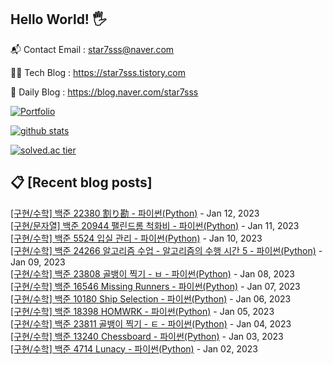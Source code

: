 ## Hello World! 🖐

📬 Contact Email : star7sss@naver.com

👨‍💻 Tech Blog : https://star7sss.tistory.com

🤪 Daily Blog : https://blog.naver.com/star7sss

[![Portfolio](https://img.shields.io/badge/Portfolio-%23000000.svg?style=for-the-badge&logo=firefox&logoColor=#FF7139)](https://fern-way-13f.notion.site/Jang-Thang-3b7b327981a2456c8ee5952eadb848b9)

[![github stats](https://github-readme-stats.vercel.app/api?username=jangThang&show_icons=true&hide_border=False)](https://star7sss.tistory.com)

[![solved.ac tier](http://mazassumnida.wtf/api/v2/generate_badge?boj=star7sss)](https://solved.ac/star7sss)

## 📋 [Recent blog posts]
[[구현/수학] 백준 22380 割り勘 - 파이썬(Python)](https://star7sss.tistory.com/662) - Jan 12, 2023<br>
[[구현/문자열] 백준 20944 팰린드롬 척화비 - 파이썬(Python)](https://star7sss.tistory.com/661) - Jan 11, 2023<br>
[[구현/수학] 백준 5524 입실 관리 - 파이썬(Python)](https://star7sss.tistory.com/660) - Jan 10, 2023<br>
[[구현/수학] 백준 24266 알고리즘 수업 - 알고리즘의 수행 시간 5 - 파이썬(Python)](https://star7sss.tistory.com/659) - Jan 09, 2023<br>
[[구현/수학] 백준 23808 골뱅이 찍기 - ㅂ - 파이썬(Python)](https://star7sss.tistory.com/658) - Jan 08, 2023<br>
[[구현/수학] 백준 16546 Missing Runners - 파이썬(Python)](https://star7sss.tistory.com/643) - Jan 07, 2023<br>
[[구현/수학] 백준 10180 Ship Selection - 파이썬(Python)](https://star7sss.tistory.com/642) - Jan 06, 2023<br>
[[구현/수학] 백준 18398 HOMWRK - 파이썬(Python)](https://star7sss.tistory.com/641) - Jan 05, 2023<br>
[[구현/수학] 백준 23811 골뱅이 찍기 - ㅌ - 파이썬(Python)](https://star7sss.tistory.com/640) - Jan 04, 2023<br>
[[구현/수학] 백준 13240 Chessboard - 파이썬(Python)](https://star7sss.tistory.com/639) - Jan 03, 2023<br>
[[구현/수학] 백준 4714 Lunacy - 파이썬(Python)](https://star7sss.tistory.com/638) - Jan 02, 2023<br>
